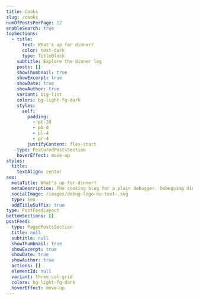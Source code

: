 ```yaml
---
title: Cooks
slug: /cooks
numOfPostsPerPage: 12
enableSearch: true
topSections:
  - title:
      text: What's up for dinner?
      color: text-dark
      type: TitleBlock
    subtitle: Explore the dinner log
    posts: []
    showThumbnail: true
    showExcerpt: true
    showDate: true
    showAuthor: true
    variant: big-list
    colors: bg-light-fg-dark
    styles:
      self:
        padding:
          - pt-28
          - pb-0
          - pl-4
          - pr-4
        justifyContent: flex-start
    type: FeaturedPostsSection
    hoverEffect: move-up
styles:
  title:
    textAlign: center
seo:
  metaTitle: What's up for dinner?
  metaDescription: The cooking blog for a plain debugger. Debugging dinners since 2005.
  socialImage: /images/debug-logo-no-text-.svg
  type: Seo
  addTitleSuffix: true
type: PostFeedLayout
bottomSections: []
postFeed:
  type: PagedPostsSection
  title: null
  subtitle: null
  showThumbnail: true
  showExcerpt: true
  showDate: true
  showAuthor: true
  actions: []
  elementId: null
  variant: three-col-grid
  colors: bg-light-fg-dark
  hoverEffect: move-up
---
```

